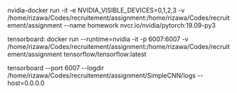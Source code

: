 nvidia-docker run -it -e NVIDIA_VISIBLE_DEVICES=0,1,2,3 -v /home/rizawa/Codes/recruitement/assignment:/home/rizawa/Codes/recruitement/assignment --name homework nvcr.io/nvidia/pytorch:19.09-py3 

tensorboard:
docker run --runtime=nvidia -it -p 6007:6007 -v /home/rizawa/Codes/recruitement/assignment:/home/rizawa/Codes/recruitement/assignment tensorflow/tensorflow:latest

tensorboard --port 6007 --logdir /home/rizawa/Codes/recruitement/assignment/SimpleCNN/logs --host=0.0.0.0